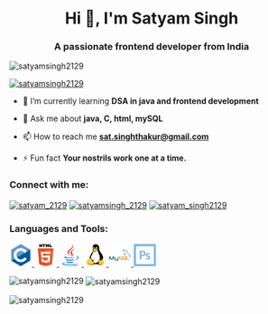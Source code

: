 <h1 align="center">Hi 👋, I'm Satyam Singh</h1>
<h3 align="center">A passionate frontend developer from India</h3>

<p align="left"> <img src="https://komarev.com/ghpvc/?username=satyamsingh2129&label=Profile%20views&color=0e75b6&style=flat" alt="satyamsingh2129" /> </p>

<p align="left"> <a href="https://github.com/ryo-ma/github-profile-trophy"><img src="https://github-profile-trophy.vercel.app/?username=satyamsingh2129" alt="satyamsingh2129" /></a> </p>

- 🌱 I’m currently learning **DSA in java and frontend development**

- 💬 Ask me about **java, C, html, mySQL**

- 📫 How to reach me **sat.singhthakur@gmail.com**

- ⚡ Fun fact **Your nostrils work one at a time.**

<h3 align="left">Connect with me:</h3>
<p align="left">
<a href="https://www.codechef.com/users/satyam_2129" target="blank"><img align="center" src="https://cdn.jsdelivr.net/npm/simple-icons@3.1.0/icons/codechef.svg" alt="satyam_2129" height="30" width="40" /></a>
<a href="https://www.hackerrank.com/satyamsingh_2129" target="blank"><img align="center" src="https://raw.githubusercontent.com/rahuldkjain/github-profile-readme-generator/master/src/images/icons/Social/hackerrank.svg" alt="satyamsingh_2129" height="30" width="40" /></a>
<a href="https://www.leetcode.com/satyam_singh2129" target="blank"><img align="center" src="https://raw.githubusercontent.com/rahuldkjain/github-profile-readme-generator/master/src/images/icons/Social/leet-code.svg" alt="satyam_singh2129" height="30" width="40" /></a>
</p>

<h3 align="left">Languages and Tools:</h3>
<p align="left"> <a href="https://www.cprogramming.com/" target="_blank" rel="noreferrer"> <img src="https://raw.githubusercontent.com/devicons/devicon/master/icons/c/c-original.svg" alt="c" width="40" height="40"/> </a> <a href="https://www.w3.org/html/" target="_blank" rel="noreferrer"> <img src="https://raw.githubusercontent.com/devicons/devicon/master/icons/html5/html5-original-wordmark.svg" alt="html5" width="40" height="40"/> </a> <a href="https://www.java.com" target="_blank" rel="noreferrer"> <img src="https://raw.githubusercontent.com/devicons/devicon/master/icons/java/java-original.svg" alt="java" width="40" height="40"/> </a> <a href="https://www.linux.org/" target="_blank" rel="noreferrer"> <img src="https://raw.githubusercontent.com/devicons/devicon/master/icons/linux/linux-original.svg" alt="linux" width="40" height="40"/> </a> <a href="https://www.mysql.com/" target="_blank" rel="noreferrer"> <img src="https://raw.githubusercontent.com/devicons/devicon/master/icons/mysql/mysql-original-wordmark.svg" alt="mysql" width="40" height="40"/> </a> <a href="https://www.photoshop.com/en" target="_blank" rel="noreferrer"> <img src="https://raw.githubusercontent.com/devicons/devicon/master/icons/photoshop/photoshop-line.svg" alt="photoshop" width="40" height="40"/> </a> </p>

<p><img align="left" src="https://github-readme-stats.vercel.app/api/top-langs?username=satyamsingh2129&show_icons=true&locale=en&layout=compact" alt="satyamsingh2129" /></p>

<p>&nbsp;<img align="center" src="https://github-readme-stats.vercel.app/api?username=satyamsingh2129&show_icons=true&locale=en" alt="satyamsingh2129" /></p>

<p><img align="center" src="https://github-readme-streak-stats.herokuapp.com/?user=satyamsingh2129&" alt="satyamsingh2129" /></p>

